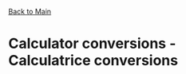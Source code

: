 [Back to Main](https://michelvilleneuve.github.io/)  
# **Calculator conversions - Calculatrice conversions**
